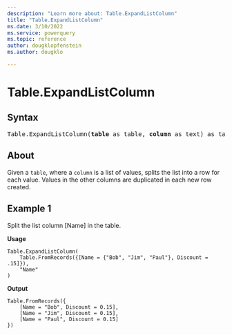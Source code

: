 ```yaml
---
description: "Learn more about: Table.ExpandListColumn"
title: "Table.ExpandListColumn"
ms.date: 3/10/2022
ms.service: powerquery
ms.topic: reference
author: dougklopfenstein
ms.author: dougklo

---
```

# Table.ExpandListColumn

## Syntax

<pre>
Table.ExpandListColumn(<b>table</b> as table, <b>column</b> as text) as table
</pre>
  
## About

Given a `table`, where a `column` is a list of values, splits the list into a row for each value. Values in the other columns are duplicated in each new row created.

## Example 1

Split the list column [Name] in the table.

**Usage**

```powerquery-m
Table.ExpandListColumn(
    Table.FromRecords({[Name = {"Bob", "Jim", "Paul"}, Discount = .15]}),
    "Name"
)
```

**Output**

```powerquery-m
Table.FromRecords({
    [Name = "Bob", Discount = 0.15],
    [Name = "Jim", Discount = 0.15],
    [Name = "Paul", Discount = 0.15]
})
```
